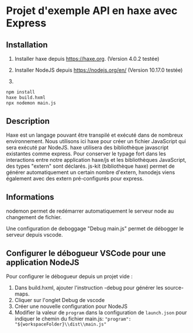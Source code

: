 # Projet d'exemple API en haxe avec Express

## Installation

1. Installer haxe depuis https://haxe.org. (Version 4.0.2 testée)
2. Installer NodeJS depuis https://nodejs.org/en/ (Version 10.17.0 testée)

3.
```sh
npm install
haxe build.hxml
npx nodemon main.js
```


## Description

Haxe est un langage pouvant être transpilé et exécuté dans de nombreux environnement. Nous utilisons ici haxe pour créer un fichier JavaScript qui sera exécuté par NodeJS. haxe utilisera des bibliothèque javascript existantes comme express. Pour conserver le typage fort dans les interactions entre notre application haxe/js et les bibliothèques JavaScript, des types "extern" sont déclarés. js-kit (bibliothèque haxe) permet de générer automatiquement un certain nombre d'extern, hxnodejs viens également avec des extern pré-configurés pour express.


## Informations

nodemon permet de redémarrer automatiquement le serveur node au changement de fichier.

Une configuration de deboggage "Debug main.js" permet de débogger le serveur depuis vscode.


## Configurer le débogueur VSCode pour une application NodeJS

Pour configurer le débogueur depuis un projet vide :
1. Dans build.hxml, ajouter l'instruction -debug pour générer les source-maps.
2. Cliquer sur l'onglet Debug de vscode
3. Créer une nouvelle configuration pour NodeJS
4. Modifier la valeur de `program` dans la configuration de `launch.json` pour indiquer le chemin du fichier main.js: `"program": "${workspaceFolder}\\dist\\main.js"`
